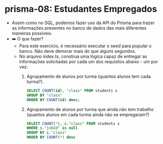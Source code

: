 # prisma-08: Estudantes Empregados

- Assim como no SQL, podemos fazer uso da API do Prisma para trazer as informações presentes no banco de dados das mais diferentes maneiras possíveis.
- ➡️ O que fazer?
    - Para este exercício, é necessário executar o seed para popular o banco. Não deve demorar mais do que alguns segundos.
    - No arquivo index.ts, construa uma lógica capaz de entregar as informações solicitadas por cada um dos requisitos abaixo - um por vez:
        1. Agrupamento de alunos por turma (quantos alunos tem cada turma?).
            
            ```sql
            SELECT COUNT(id), "class" FROM students s
            GROUP BY "class"
            ORDER BY COUNT(id) desc;
            ```
            
        2. Agrupamento de alunos por turma que ainda não tem trabalho (quantos alunos em cada turma ainda não se empregaram?)
            
            ```sql
            SELECT COUNT(*), s."class" FROM students s
            WHERE s."jobId" is null
            GROUP BY s."class"
            ORDER BY COUNT(*) desc
            ```

